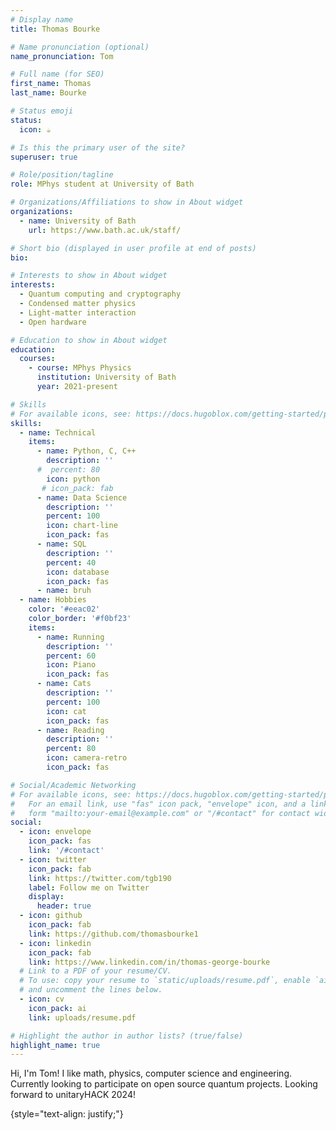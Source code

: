 ```yaml
---
# Display name
title: Thomas Bourke

# Name pronunciation (optional)
name_pronunciation: Tom

# Full name (for SEO)
first_name: Thomas
last_name: Bourke

# Status emoji
status:
  icon: ☕️

# Is this the primary user of the site?
superuser: true

# Role/position/tagline
role: MPhys student at University of Bath

# Organizations/Affiliations to show in About widget
organizations:
  - name: University of Bath
    url: https://www.bath.ac.uk/staff/

# Short bio (displayed in user profile at end of posts)
bio: 

# Interests to show in About widget
interests:
  - Quantum computing and cryptography
  - Condensed matter physics
  - Light-matter interaction
  - Open hardware

# Education to show in About widget
education:
  courses:
    - course: MPhys Physics
      institution: University of Bath
      year: 2021-present

# Skills
# For available icons, see: https://docs.hugoblox.com/getting-started/page-builder/#icons
skills:
  - name: Technical
    items:
      - name: Python, C, C++
        description: ''
      #  percent: 80
        icon: python
       # icon_pack: fab
      - name: Data Science
        description: ''
        percent: 100
        icon: chart-line
        icon_pack: fas
      - name: SQL
        description: ''
        percent: 40
        icon: database
        icon_pack: fas
      - name: bruh
  - name: Hobbies
    color: '#eeac02'
    color_border: '#f0bf23'
    items:
      - name: Running
        description: ''
        percent: 60
        icon: Piano
        icon_pack: fas
      - name: Cats
        description: ''
        percent: 100
        icon: cat
        icon_pack: fas
      - name: Reading
        description: ''
        percent: 80
        icon: camera-retro
        icon_pack: fas

# Social/Academic Networking
# For available icons, see: https://docs.hugoblox.com/getting-started/page-builder/#icons
#   For an email link, use "fas" icon pack, "envelope" icon, and a link in the
#   form "mailto:your-email@example.com" or "/#contact" for contact widget.
social:
  - icon: envelope
    icon_pack: fas
    link: '/#contact'
  - icon: twitter
    icon_pack: fab
    link: https://twitter.com/tgb190
    label: Follow me on Twitter
    display:
      header: true
  - icon: github
    icon_pack: fab
    link: https://github.com/thomasbourke1
  - icon: linkedin
    icon_pack: fab
    link: https://www.linkedin.com/in/thomas-george-bourke
  # Link to a PDF of your resume/CV.
  # To use: copy your resume to `static/uploads/resume.pdf`, enable `ai` icons in `params.yaml`,
  # and uncomment the lines below.
  - icon: cv
    icon_pack: ai
    link: uploads/resume.pdf

# Highlight the author in author lists? (true/false)
highlight_name: true
---
```


Hi, I'm Tom! I like math, physics, computer science and engineering. Currently looking to participate on open source quantum projects. Looking forward to unitaryHACK 2024!

{style="text-align: justify;"}
